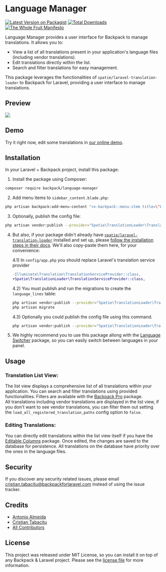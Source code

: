# Language Manager

[![Latest Version on Packagist][ico-version]][link-packagist]
[![Total Downloads][ico-downloads]][link-downloads]
[![The Whole Fruit Manifesto](https://img.shields.io/badge/writing%20standard-the%20whole%20fruit-brightgreen)](https://github.com/the-whole-fruit/manifesto)

Language Manager provides a user interface for Backpack to manage translations. It allows you to:

- View a list of all translations present in your application's language files (including vendor translations).
- Edit translations directly within the list.
- Search and filter translations for easy management.

This package leverages the functionalities of `spatie/laravel-translation-loader` to Backpack for Laravel, providing a user interface to manage translations.

## Preview

![](https://user-images.githubusercontent.com/1032474/205863022-827f3248-a9f3-4d05-896f-5fa7a40227be.gif)


## Demo

Try it right now, edit some translations in [our online demo](https://demo.backpackforlaravel.com/admin/language-manager).  

## Installation

In your Laravel + Backpack project, install this package:

1) Install the package using Composer:

```bash
composer require backpack/language-manager
```

2) Add menu items to `sidebar_content.blade.php`:

```bash
php artisan backpack:add-menu-content "<x-backpack::menu-item title=\"Language Managers\" icon=\"la la-stream\" :link=\"backpack_url('language-manager')\" />"
```

3) Optionally, publish the config file:

```bash
php artisan vendor:publish --provider="Spatie\TranslationLoader\TranslationServiceProvider" --tag="config"
```

4) But also, if your package didn't already have [`spatie/laravel-translation-loader`](https://github.com/spatie/laravel-translation-loader) installed and set up, please [follow the installation steps in their docs](https://github.com/spatie/laravel-translation-loader#installation). We'll also copy-paste them here, for your convenience:


    4.1) In `config/app.php` you should replace Laravel's translation service provider

    ```diff
    -Illuminate\Translation\TranslationServiceProvider::class,
    +Spatie\TranslationLoader\TranslationServiceProvider::class,
    ```

    4.2) You must publish and run the migrations to create the `language_lines` table:

    ```bash
    php artisan vendor:publish --provider="Spatie\TranslationLoader\TranslationServiceProvider" --tag="migrations"
    php artisan migrate
    ```

    4.3) Optionally you could publish the config file using this command.

    ```bash
    php artisan vendor:publish --provider="Spatie\TranslationLoader\TranslationServiceProvider" --tag="config"
    ```

5) We highly recommend you to use this package allong with the [Language Switcher](https://github.com/Laravel-Backpack/language-switcher) package, so you can easily switch between languages in your panel.


## Usage

### Translation List View:

The list view displays a comprehensive list of all translations within your application.
You can search and filter translations using provided functionalities. Filters are available with the [Backpack Pro](https://backpackforlaravel.com/products/pro-for-unlimited-projects) package.  
All translations including vendor translations are displayed in the list view, if you don't want to see vendor translations, you can filter them out setting the `load_all_registered_translation_paths` config option to `false`.

### Editing Translations:

You can directly edit translations within the list view itself if you have the [Editable Columns](https://backpackforlaravel.com/products/editable-columns) package.
Once edited, the changes are saved to the database for persistence. All translations on the database have priority over the ones in the language files.

## Security

If you discover any security related issues, please email cristian.tabacitu@backpackforlaravel.com instead of using the issue tracker.

## Credits

- [Antonio Almeida](https://github.com/promatik)
- [Cristian Tabacitu](https://github.com/tabacitu)
- [All Contributors][link-contributors]

## License

This project was released under MIT License, so you can install it on top of any Backpack & Laravel project. Please see the [license file](license.md) for more information.

[ico-version]: https://img.shields.io/packagist/v/backpack/language-manager.svg?style=flat-square
[ico-downloads]: https://img.shields.io/packagist/dt/backpack/language-manager.svg?style=flat-square

[link-packagist]: https://packagist.org/packages/backpack/language-manager
[link-downloads]: https://packagist.org/packages/backpack/language-manager
[link-contributors]: ../../contributors
